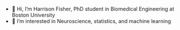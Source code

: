 - 👋 Hi, I’m Harrison Fisher, PhD student in Biomedical Engineering at Boston University
- 👀 I’m interested in Neuroscience, statistics, and machine learning


<!---
hpfisher3/hpfisher3 is a ✨ special ✨ repository because its `README.md` (this file) appears on your GitHub profile.
You can click the Preview link to take a look at your changes.
--->

